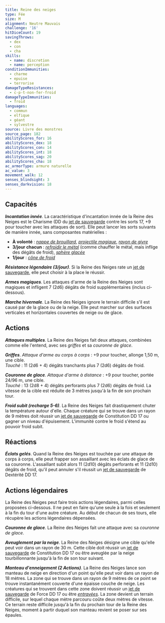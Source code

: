 ```yaml
---
title: Reine des neiges
type: Fée
size: M
alignment: Neutre Mauvais
challenge: '16'
hitDiceCount: 19
savingThrows:
  - dex
  - con
  - cha
skills:
  - name: discretion
  - name: perception
conditionImmunities:
  - charme
  - epuise
  - terrorise
damageTypeResistances:
  - c-p-t-non-fer-froid
damageTypeImmunities:
  - froid
languages:
  - commun
  - elfique
  - géant
  - sylvestre
source: Livre des monstres
source_page: 182
abilityScores_for: 16
abilityScores_dex: 18
abilityScores_con: 14
abilityScores_int: 18
abilityScores_sag: 20
abilityScores_cha: 18
ac_armorType: armure naturelle
ac_value: 3
movement_walk: 12
senses_blindsight: 3
senses_darkvision: 18
---
```

## Capacités
_**Incantation innée**_. La caractéristique d'incantation innée de la Reine des Neiges est le Charisme (DD du [jet de sauvegarde](/utiliser-les-caracteristiques/#jets-de-sauvegarde) contre les sorts 17, +9 pour toucher avec les attaques de sort). Elle peut lancer les sorts suivants de manière innée, sans composantes matérielles :
* **À volonté** : [_nappe de brouillard_](/grimoire/nappe-de-brouillard/), [_projectile magique_](/grimoire/projectile-magique/), [_rayon de givre_](/grimoire/rayon-de-givre/)
* **3/jour chacun** : [_refroidir le métal_](/grimoire/chauffer-le-metal/) (comme chauffer le métal, mais inflige des dégâts de froid), [_sphère glacée_](/grimoire/sphere-glacee/)
* **1/jour** : [_cône de froid_](/grimoire/cone-de-froid/)

_**Résistance légendaire (3/jour)**_. Si la Reine des Neiges rate un [jet de sauvegarde](/utiliser-les-caracteristiques/#jets-de-sauvegarde), elle peut choisir à la place le réussir.

_**Armes magiques**_. Les attaques d'arme de la Reine des Neiges sont magiques et infligent 7 (2d6) dégâts de froid supplémentaires (inclus ci-dessous).

_**Marche hivernale**_. La Reine des Neiges ignore le terrain difficile s'il est causé par de la glace ou de la neige. Elle peut marcher sur des surfaces verticales et horizontales couvertes de neige ou de glace.

## Actions
_**Attaques multiples**_. La Reine des Neiges fait deux attaques, combinées comme elle l'entend, avec ses _griffes_ et sa _couronne de glace_.

_**Griffes**_. _Attaque d'arme au corps à corps_ : +9 pour toucher, allonge 1,50 m, une cible.  
_Touché_ : 11 (2d6 + 4) dégâts tranchants plus 7 (2d6) dégâts de froid.

_**Couronne de glace**_. _Attaque d'arme à distance_ : +9 pour toucher, portée 24/96 m, une cible.  
_Touché_ : 13 (2d8 + 4) dégâts perforants plus 7 (2d6) dégâts de froid. La vitesse de la cible est réduite de 3 mètres jusqu'à la fin de son prochain tour.

_**Froid subit (recharge 5-6)**_. La Reine des Neiges fait drastiquement chuter la température autour d'elle. Chaque créature qui se trouve dans un rayon de 9 mètres doit réussir un [jet de sauvegarde](/utiliser-les-caracteristiques/#jets-de-sauvegarde) de Constitution DD 17 ou gagner un niveau d'épuisement. L'immunité contre le froid s'étend au pouvoir froid subit.

## Réactions
_**Éclats gelés**_. Quand la Reine des Neiges est touchée par une attaque de corps à corps, elle peut frapper son assaillant avec les éclats de glace de sa couronne. L'assaillant subit alors 11 (2d10) dégâts perforants et 11 (2d10) dégâts de froid, qu'il peut annuler s'il réussit un [jet de sauvegarde](/utiliser-les-caracteristiques/#jets-de-sauvegarde) de Dextérité DD 17.

## Actions légendaires
La Reine des Neiges peut faire trois actions légendaires, parmi celles proposées ci-dessous. Il ne peut en faire qu'une seule à la fois et seulement à la fin du tour d'une autre créature. Au début de chacun de ses tours, elle récupère les actions légendaires dépensées.

_**Couronne de glace**_. La Reine des Neiges fait une attaque avec sa _couronne de glace_.

_**Aveuglement par la neige**_. La Reine des Neiges désigne une cible qu'elle peut voir dans un rayon de 30 m. Cette cible doit réussir un [jet de sauvegarde](/utiliser-les-caracteristiques/#jets-de-sauvegarde) de Constitution DD 17 ou être aveuglée par la neige tourbillonnante jusqu'à la fin de son tour suivant.

_**Manteau d'enneigement (2 Actions)**_. La Reine des Neiges lance son manteau de neige en direction d'un point qu'elle peut voir dans un rayon de 18 mètres. La zone qui se trouve dans un rayon de 9 mètres de ce point se trouve instantanément couverte d'une épaisse couche de neige. Les créatures qui se trouvent dans cette zone doivent réussir un [jet de sauvegarde](/utiliser-les-caracteristiques/#jets-de-sauvegarde) de Force DD 17 ou être [_entravées_](/gerer-la-sante-du-personnage/#entrave). La zone devient un terrain difficile, sur lequel chaque mètre parcouru coûte deux mètres de vitesse. Ce terrain reste difficile jusqu'à la fin du prochain tour de la Reine des Neiges, moment à partir duquel son manteau revient se poser sur ses épaules.
